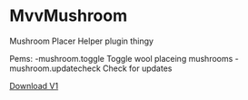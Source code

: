 # MvvMushroom
Mushroom Placer Helper plugin thingy

Pems:
  -mushroom.toggle           Toggle wool placeing mushrooms
  -mushroom.updatecheck      Check for updates
  
  [Download V1](https://raw.githubusercontent.com/Michaelmvv/MvvMushroom/master/Update%20and%20DL/DL/MvvMushroomV1.jar)
